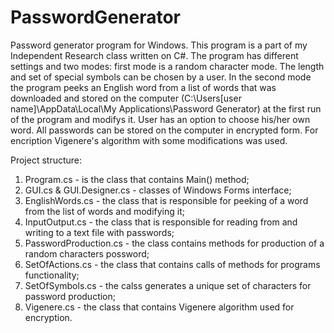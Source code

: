 # PasswordGenerator
Password generator program for Windows. This program is a part of my Independent Research class written on C#.
The program has different settings and two modes: first mode is a random character mode. The length and set of special symbols can be chosen by a user. In the second mode the program peeks an English word from a list of words that was downloaded and stored on the computer (C:\Users\[user name]\AppData\Local\My Applications\Password Generator) at the first run of the program and modifys it. User has an option to choose his/her own word.
All passwords can be stored on the computer in encrypted form. For encription Vigenere's algorithm with some modifications was used.

Project structure:
1. Program.cs - is the class that contains Main() method;
2. GUI.cs & GUI.Designer.cs - classes of Windows Forms interface;
3. EnglishWords.cs - the class that is responsible for peeking of a word from the list of words and modifying it;
4. InputOutput.cs - the class that is responsible for reading from and writing to a text file with passwords;
5. PasswordProduction.cs - the class contains methods for production of a random characters possword;
6. SetOfActions.cs - the class that contains calls of methods for programs functionality;
7. SetOfSymbols.cs - the calss generates a unique set of characters for password production;
8. Vigenere.cs - the class that contains Vigenere algorithm used for encryption.

